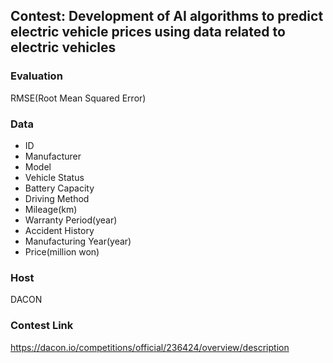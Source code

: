 ## Contest: Development of AI algorithms to predict electric vehicle prices using data related to electric vehicles
### Evaluation<br>
RMSE(Root Mean Squared Error)<br>
### Data
  - ID
  - Manufacturer
  - Model
  - Vehicle Status
  - Battery Capacity
  - Driving Method
  - Mileage(km)
  - Warranty Period(year)
  - Accident History
  - Manufacturing Year(year)
  - Price(million won)<br>
  
### Host<br>
DACON<br>
### Contest Link<br>
https://dacon.io/competitions/official/236424/overview/description
